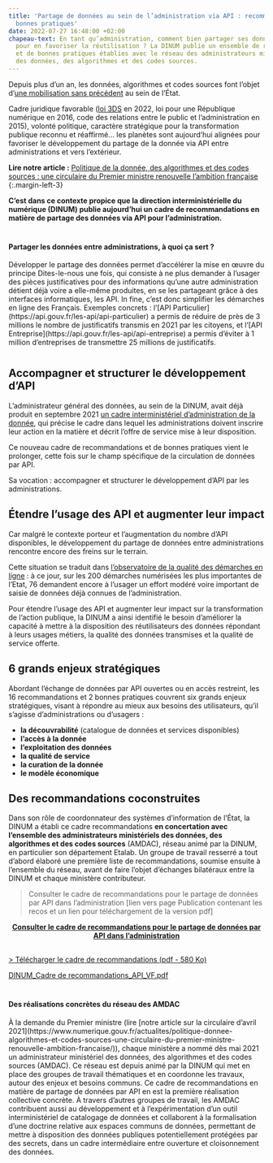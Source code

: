 ```yaml
---
title: 'Partage de données au sein de l’administration via API : recommandations et
  bonnes pratiques'
date: 2022-07-27 16:48:00 +02:00
chapeau-text: En tant qu’administration, comment bien partager ses données par API
  pour en favoriser la réutilisation ? La DINUM publie un ensemble de recommandations
  et de bonnes pratiques établies avec le réseau des administrateurs ministériels
  des données, des algorithmes et des codes sources.
---
```


Depuis plus d’un an, les données, algorithmes et codes sources font l’objet d’[une mobilisation sans précédent](https://www.numerique.gouv.fr/actualites/donnees-algorithmes-codes-sources-mobilisation-generale-sans-precedent-15-feuilles-de-route-ministerielles/) au sein de l’État.

Cadre juridique favorable ([loi 3DS](https://www.legifrance.gouv.fr/dossierlegislatif/JORFDOLE000043496065/) en 2022, loi pour une République numérique en 2016, code des relations entre le public et l’administration en 2015), volonté politique, caractère stratégique pour la transformation publique reconnu et réaffirmé… les planètes sont aujourd’hui alignées pour favoriser le développement du partage de la donnée via API entre administrations et vers l’extérieur.

**Lire notre article :** [Politique de la donnée, des algorithmes et des codes sources : une circulaire du Premier ministre renouvelle l’ambition française](https://www.numerique.gouv.fr/actualites/politique-donnee-algorithmes-et-codes-sources-une-circulaire-du-premier-ministre-renouvelle-ambition-francaise/)
{:.margin-left-3}

**C’est dans ce contexte propice que la direction interministérielle du numérique (DINUM) publie aujourd’hui un cadre de recommandations en matière de partage des données via API pour l’administration.**

<div class="encadre noir" style="margin-bottom:40px"><h4 style="margin-top: 40px;">Partager les données entre administrations, à quoi ça sert ?</h4><p>Développer le partage des données permet d’accélérer la mise en œuvre du principe Dites-le-nous une fois, qui consiste à ne plus demander à l’usager des pièces justificatives pour des informations qu’une autre administration détient déjà voire a elle-même produites, en se les partageant grâce à des interfaces informatiques, les API.
In fine, c’est donc simplifier les démarches en ligne des Français.
Exemples concrets : l’[API Particulier](https://api.gouv.fr/les-api/api-particulier) a permis de réduire de près de 3 millions le nombre de justificatifs transmis en 2021 par les citoyens, et l’[API Entreprise](https://api.gouv.fr/les-api/api-entreprise) a permis d’éviter à 1 million d’entreprises de transmettre 25 millions de justificatifs.
</p>
<p style="text-indent: 15px;"></p></div>

## Accompagner et structurer le développement d’API

L’administrateur général des données, au sein de la DINUM, avait déjà produit en septembre 2021 [un cadre interministériel d’administration de la donnée](https://www.data.gouv.fr/fr/datasets/r/81b96712-d043-468b-aba6-8eb16ce09a2a), qui précise le cadre dans lequel les administrations doivent inscrire leur action en la matière et décrit l’offre de service mise à leur disposition.

Ce nouveau cadre de recommandations et de bonnes pratiques vient le prolonger, cette fois sur le champ spécifique de la circulation de données par API.

Sa vocation : accompagner et structurer le développement d’API par les administrations.

## Étendre l’usage des API et augmenter leur impact

Car malgré le contexte porteur et l’augmentation du nombre d’API disponibles, le développement du partage de données entre administrations rencontre encore des freins sur le terrain.

Cette situation se traduit dans [l’observatoire de la qualité des démarches en ligne](https://observatoire.numerique.gouv.fr/) : à ce jour, sur les 200 démarches numérisées les plus importantes de l’Etat, 76 demandent encore à l’usager un effort modéré voire important de saisie de données déjà connues de l’administration. 

Pour étendre l’usage des API et augmenter leur impact sur la transformation de l’action publique, la DINUM a ainsi identifié le besoin d’améliorer la capacité à mettre à la disposition des réutilisateurs des données répondant à leurs usages métiers, la qualité des données transmises et la qualité de service offerte.

## 6 grands enjeux stratégiques

Abordant l’échange de données par API ouvertes ou en accès restreint, les 16 recommandations et 2 bonnes pratiques couvrent six grands enjeux stratégiques, visant à répondre au mieux aux besoins des utilisateurs, qu’il s’agisse d’administrations ou d’usagers : 
* **la découvrabilité** (catalogue de données et services disponibles)
* **l’accès à la donnée** 
* **l’exploitation des données** 
* **la qualité de service** 
* **la curation de la donnée** 
* **le modèle économique**

## Des recommandations coconstruites

Dans son rôle de coordonnateur des systèmes d’information de l’État, la DINUM a établi ce cadre recommandations **en concertation avec l’ensemble des administrateurs ministériels des données, des algorithmes et des codes sources** (AMDAC), réseau animé par la DINUM, en particulier son département Etalab. Un groupe de travail resserré a tout d’abord élaboré une première liste de recommandations, soumise ensuite à l’ensemble du réseau, avant de faire l’objet d’échanges bilatéraux entre la DINUM et chaque ministère contributeur.

> Consulter le cadre de recommandations pour le partage de données par API  dans l’administration [lien vers page Publication contenant les recos et un lien pour téléchargement de la version pdf]

<div align="center" style="margin-bottom: 30px"><a href="/uploads/Organigramme_DINUM.PDF" class="button"><b>Consulter le cadre de recommandations pour le partage de données par API  dans l’administration</b></a></div>

[> Télécharger le cadre de recommandations (pdf - 580 Ko)](/uploads/note_organisation_DINUM_20200301-d030a7.pdf)

[DINUM_Cadre de recommandations_API_VF.pdf](/uploads/DINUM_Cadre%20de%20recommandations_API_VF.pdf)

<div class="encadre noir" style="margin-bottom:40px"><h4 style="margin-top: 40px;">Des réalisations concrètes du réseau des AMDAC</h4><p>À la demande du Premier ministre (lire [notre article sur la circulaire d’avril 2021](https://www.numerique.gouv.fr/actualites/politique-donnee-algorithmes-et-codes-sources-une-circulaire-du-premier-ministre-renouvelle-ambition-francaise/)), chaque ministère a nommé dès mai 2021 un administrateur ministériel des données, des algorithmes et des codes sources (AMDAC). Ce réseau est depuis animé par la DINUM qui met en place des groupes de travail thématiques et en coordonne les travaux, autour des enjeux et besoins communs.  
Ce cadre de recommandations en matière de partage de données par API en est la première réalisation collective concrète.
À travers d’autres groupes de travail, les AMDAC contribuent aussi au développement et à l’expérimentation d’un outil interministériel de catalogage de données et collaborent à la formalisation d’une doctrine relative aux espaces communs de données, permettant de mettre à disposition des données publiques potentiellement protégées par des secrets, dans un cadre intermédiaire entre ouverture et cloisonnement des données.
</p>
<p style="text-indent: 15px;"></p></div>